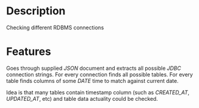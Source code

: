 # Description

Checking different RDBMS connections

# Features

 Goes through supplied _JSON_ document and extracts all possible _JDBC_ connection strings. For every connection finds
 all possible tables. For every table finds columns of some _DATE_ time to match against current date.
 
 Idea is that many tables contain timestamp column (such as _CREATED_AT_, _UPDATED_AT_, etc) and table data actuality
 could be checked. 